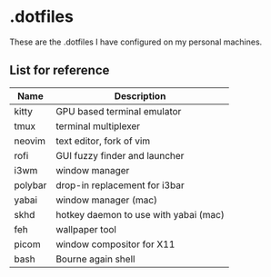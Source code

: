# .dotfiles

These are the .dotfiles I have configured on my personal machines.

## List for reference
| Name    | Description                           |
|---------|---------------------------------------|
| kitty   | GPU based terminal emulator           |
| tmux    | terminal multiplexer                  |
| neovim  | text editor, fork of vim              |
| rofi    | GUI fuzzy finder and launcher         |
| i3wm    | window manager                        |
| polybar | drop-in replacement for i3bar         |
| yabai   | window manager (mac)                  |
| skhd    | hotkey daemon to use with yabai (mac) |
| feh     | wallpaper tool                        |
| picom   | window compositor for X11             |
| bash    | Bourne again shell                    |
